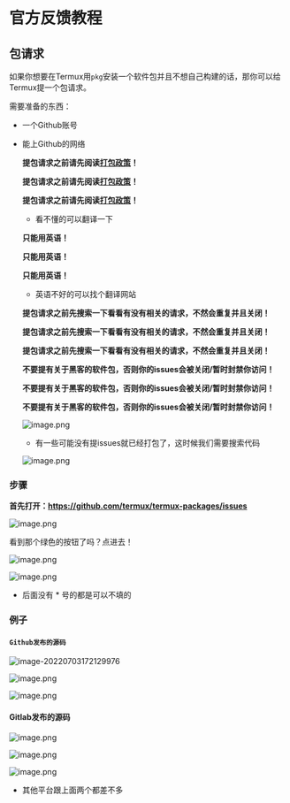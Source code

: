 # 官方反馈教程

## 包请求

如果你想要在Termux用`pkg`安装一个软件包并且不想自己构建的话，那你可以给Termux提一个包请求。

需要准备的东西：

* 一个Github账号

* 能上Github的网络

  

  **提包请求之前请先阅读[打包政策](https://github.com/termux/termux-packages/blob/master/CONTRIBUTING.md#packaging-policy)！**

  **提包请求之前请先阅读[打包政策](https://github.com/termux/termux-packages/blob/master/CONTRIBUTING.md#packaging-policy)！**

  **提包请求之前请先阅读[打包政策](https://github.com/termux/termux-packages/blob/master/CONTRIBUTING.md#packaging-policy)！**

  * 看不懂的可以翻译一下

  

  **只能用英语！**

  **只能用英语！**

  **只能用英语！**

  * 英语不好的可以找个翻译网站

    

  **提包请求之前先搜索一下看看有没有相关的请求，不然会重复并且关闭！**

  **提包请求之前先搜索一下看看有没有相关的请求，不然会重复并且关闭！**

  **提包请求之前先搜索一下看看有没有相关的请求，不然会重复并且关闭！**

  

  **不要提有关于黑客的软件包，否则你的issues会被关闭/暂时封禁你访问！**

  **不要提有关于黑客的软件包，否则你的issues会被关闭/暂时封禁你访问！**
  
  **不要提有关于黑客的软件包，否则你的issues会被关闭/暂时封禁你访问！**
  
  ![image.png](https://s2.loli.net/2022/07/03/r6dg4MVQER7aTkZ.png)
  
  
  
  * 有一些可能没有提issues就已经打包了，这时候我们需要搜索代码
  
  ![image.png](https://s2.loli.net/2022/07/03/kIGPCwKeVfR4BEs.png)

### 步骤

**首先打开：https://github.com/termux/termux-packages/issues**

![image.png](https://s2.loli.net/2022/07/03/WbKv2Fy53wjcnmI.png)

看到那个绿色的按钮了吗？点进去！

![image.png](https://s2.loli.net/2022/07/03/gGSXfMwhmr1HRD3.png)

![image.png](https://s2.loli.net/2022/07/03/sq3dRlDbBYpvU45.png)

* 后面没有 * 号的都是可以不填的

### 例子

#### `Github发布的源码`

![image-20220703172129976](C:\Users\Administrator\AppData\Roaming\Typora\typora-user-images\image-20220703172129976.png)

![image.png](https://s2.loli.net/2022/07/03/WNHVqmMID1iRJKe.png)

![image.png](https://s2.loli.net/2022/07/03/QWVO1SYjJmwdqUP.png)

#### Gitlab发布的源码

![image.png](https://s2.loli.net/2022/07/03/EulUdVThD2Cz38F.png)

![image.png](https://s2.loli.net/2022/07/03/8LU6y1IpVBCrYZm.png)

![image.png](https://s2.loli.net/2022/07/03/E9wI8u7vdAlLNjK.png)

* 其他平台跟上面两个都差不多







